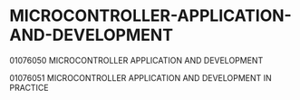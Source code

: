# MICROCONTROLLER-APPLICATION-AND-DEVELOPMENT

01076050 MICROCONTROLLER APPLICATION AND DEVELOPMENT

01076051 MICROCONTROLLER APPLICATION AND DEVELOPMENT IN PRACTICE
